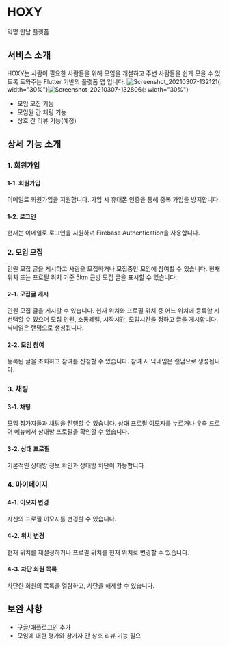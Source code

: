 # HOXY
익명 만남 플랫폼

<!-- [![Build Status](https://travis-ci.org/joemccann/dillinger.svg?branch=master)](https://travis-ci.org/joemccann/dillinger) -->

## 서비스 소개
HOXY는 사람이 필요한 사람들을 위해 모임을 개설하고 주변 사람들을 쉽게 모을 수 있도록 도와주는 Flutter 기반의 플랫폼 앱 입니다.
![Screenshot_20210307-132121](https://user-images.githubusercontent.com/55052074/110229012-65ab5700-7f49-11eb-85e1-0b1c7556c84f.jpg){: width="30%"}![Screenshot_20210307-132806](https://user-images.githubusercontent.com/55052074/110229022-752aa000-7f49-11eb-9d7f-bf4dca172900.jpg){: width="30%"}
- 모임 모집 기능
- 모임원 간 채팅 기능
- 상호 간 리뷰 기능(예정)

## 상세 기능 소개
### 1. 회원가입
#### 1-1. 회원가입
이메일로 회원가입을 지원합니다. 가입 시 휴대폰 인증을 통해 중복 가입을 방지합니다.
#### 1-2. 로그인
현재는 이메일로 로그인을 지원하며 Firebase Authentication을 사용합니다.
### 2. 모임 모집
인원 모집 글을 게시하고 사람을 모집하거나 모집중인 모임에 참여할 수 있습니다.
현재 위치 또는 프로필 위치 기준 5km 근방 모집 글을 표시할 수 있습니다.
#### 2-1. 모집글 게시
인원 모집 글을 게시할 수 있습니다.
현재 위치와 프로필 위치 중 어느 위치에 등록할 지 선택할 수 있으며
모집 인원, 소통레벨, 시작시간, 모임시간을 정하고 글을 게시합니다.
닉네임은 랜덤으로 생성됩니다.
#### 2-2. 모임 참여
등록된 글을 조회하고 참여를 신청할 수 있습니다.
참여 시 닉네임은 랜덤으로 생성됩니다.
### 3. 채팅
#### 3-1. 채팅
모임 참가자들과 채팅을 진행할 수 있습니다.
상대 프로필 이모지를 누르거나 우측 드로어 메뉴에서 상대방 프로필을 확인할 수 있습니다.
#### 3-2. 상대 프로필
기본적인 상대방 정보 확인과 상대방 차단이 가능합니다
### 4. 마이페이지
#### 4-1. 이모지 변경
자신의 프로필 이모지를 변경할 수 있습니다.
#### 4-2. 위치 변경
현재 위치를 재설정하거나 프로필 위치를 현재 위치로 변경할 수 있습니다.
#### 4-3. 차단 회원 목록
차단한 회원의 목록을 열람하고, 차단을 해제할 수 있습니다.

## 보완 사항
- 구글/애플로그인 추가
- 모임에 대한 평가와 참가자 간 상호 리뷰 기능 필요
